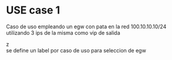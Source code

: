 # USE case 1
Caso de uso empleando un egw con pata en la red 100.10.10.10/24 utilizando 3 ips de la misma como vip de salida

z<br/>se define un label por caso de uso para seleccion de egw
